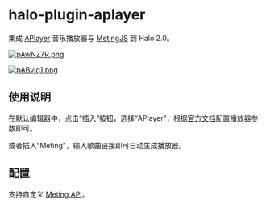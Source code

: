 # halo-plugin-aplayer

集成 [APlayer](https://aplayer.js.org/) 音乐播放器与 [MetingJS](https://github.com/metowolf/MetingJS) 到 Halo 2.0。

[![pAwNZ7R.png](https://s21.ax1x.com/2024/10/25/pAwNZ7R.png)](https://imgse.com/i/pAwNZ7R)

[![pABvjq1.png](https://s21.ax1x.com/2024/10/31/pABvjq1.png)](https://imgse.com/i/pABvjq1)

## 使用说明

在默认编辑器中，点击“插入”按钮，选择“APlayer”，根据[官方文档](https://aplayer.js.org/#/home)配置播放器参数即可。

或者插入“Meting”，输入歌曲链接即可自动生成播放器。

## 配置

支持自定义 [Meting API](https://github.com/metowolf/Meting)。
